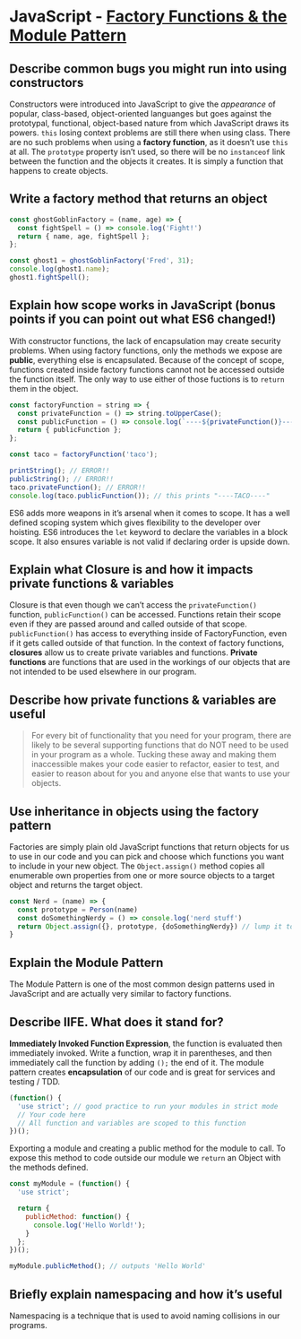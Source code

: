 # JavaScript - [Factory Functions & the Module Pattern](https://www.theodinproject.com/paths/full-stack-javascript/courses/javascript/lessons/factory-functions-and-the-module-pattern)

## Describe common bugs you might run into using constructors
Constructors were introduced into JavaScript to give the _appearance_ of popular, class-based, object-oriented languanges but goes against the prototypal, functional, object-based nature from which JavaScript draws its powers.
`this` losing context problems are still there when using class. There are no such problems when using a **factory function**, as it doesn’t use `this` at all.
 The `prototype` property isn’t used, so there will be no `instanceof` link between the function and the objects it creates. It is simply a function that happens to create objects.

## Write a factory method that returns an object
```js
const ghostGoblinFactory = (name, age) => {
  const fightSpell = () => console.log('Fight!')
  return { name, age, fightSpell };
};

const ghost1 = ghostGoblinFactory('Fred', 31);
console.log(ghost1.name);
ghost1.fightSpell();
```
## Explain how scope works in JavaScript (bonus points if you can point out what ES6 changed!)
With constructor functions, the lack of encapsulation may create security problems. When using factory functions, only the methods we expose are **public**, everything else is encapsulated. Because of the concept of scope, functions created inside factory functions cannot not be accessed outside the function itself. The only way to use either of those fuctions is to `return` them in the object.
```js
const factoryFunction = string => {
  const privateFunction = () => string.toUpperCase();
  const publicFunction = () => console.log(`----${privateFunction()}----`);
  return { publicFunction };
};

const taco = factoryFunction('taco');

printString(); // ERROR!!
publicString(); // ERROR!!
taco.privateFunction(); // ERROR!!
console.log(taco.publicFunction()); // this prints "----TACO----"
```
ES6 adds more weapons in it’s arsenal when it comes to scope. It has a well defined scoping system which gives flexibility to the developer over hoisting. ES6 introduces the `let` keyword to declare the variables in a block scope. It also ensures variable is not valid if declaring order is upside down.

## Explain what Closure is and how it impacts private functions & variables
Closure is that even though we can’t access the `privateFunction()` function, `publicFunction()` can be accessed. Functions retain their scope even if they are passed around and called outside of that scope. `publicFunction()` has access to everything inside of FactoryFunction, even if it gets called outside of that function.
In the context of factory functions, **closures** allow us to create private variables and functions. **Private functions** are functions that are used in the workings of our objects that are not intended to be used elsewhere in our program.

## Describe how private functions & variables are useful
> For every bit of functionality that you need for your program, there are likely to be several supporting functions that do NOT need to be used in your program as a whole. Tucking these away and making them inaccessible makes your code easier to refactor, easier to test, and easier to reason about for you and anyone else that wants to use your objects.

## Use inheritance in objects using the factory pattern
Factories are simply plain old JavaScript functions that return objects for us to use in our code and you can pick and choose which functions you want to include in your new object. The `Object.assign()` method copies all enumerable own properties from one or more source objects to a target object and returns the target object.
```js
const Nerd = (name) => {
  const prototype = Person(name)
  const doSomethingNerdy = () => console.log('nerd stuff')
  return Object.assign({}, prototype, {doSomethingNerdy}) // lump it together
}
```

## Explain the Module Pattern
The Module Pattern is one of the most common design patterns used in JavaScript and are actually very similar to factory functions.

## Describe IIFE. What does it stand for?
**Immediately Invoked Function Expression**, the function is evaluated then immediately invoked.  Write a function, wrap it in parentheses, and then immediately call the function by adding `();` the end of it. The module pattern creates **encapsulation** of our code and is great for services and testing / TDD.
```js
(function() {
  'use strict'; // good practice to run your modules in strict mode
  // Your code here
  // All function and variables are scoped to this function
})();
```
Exporting a module and creating a public method for the module to call. To expose this method to code outside our module we `return` an Object with the methods defined.
```js
const myModule = (function() {
  'use strict';

  return {
    publicMethod: function() {
      console.log('Hello World!');
    }
  };
})();

myModule.publicMethod(); // outputs 'Hello World'
```

## Briefly explain namespacing and how it’s useful
Namespacing is a technique that is used to avoid naming collisions in our programs.
